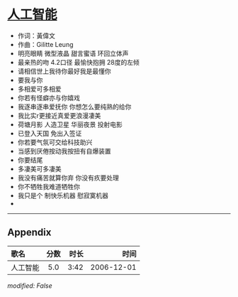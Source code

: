 # [人工智能](https://music.163.com/song?id=65661)

* 作词：黃偉文
* 作曲：Gilitte Leung
* 明亮眼睛 微型液晶 甜言蜜语 环回立体声
* 最亲热的吻 4.2口径 最愉快抱拥 28度的左倾
* 请相信世上我待你最好我是最懂你
* 要我与你
* 多相爱可多相爱
* 你若有怪癖亦与你嬉戏
* 我逐串逐串爱抚你 你想怎么要纯熟的给你
* 我比实r更接近真爱更浪漫凄美
* 荷塘月影 人造卫星 华丽夜景 投射电影
* 已登入天国 免出入签证
* 你若要气氛可交给科技助兴
* 当感到厌倦按动我按扭有自爆装置
* 你要结尾
* 多凄美可多凄美
* 我没有痛苦就算你弃 你没有疚要处理
* 你不牺牲我难道牺牲你
* 我只是个 制快乐机器 慰寂寞机器
* 


---

## Appendix

|歌名|分数|时长|时间|
|:---|:---:|---:|---:|
|人工智能|5.0|3:42|2006-12-01

*modified: False*